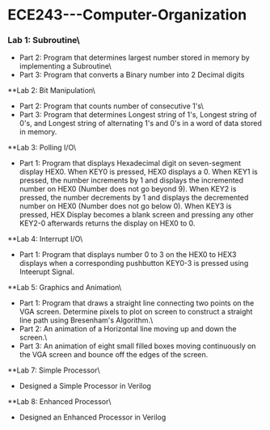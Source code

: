 # ECE243---Computer-Organization

### Lab 1: Subroutine\
 - Part 2: Program that determines largest number stored in memory by implementing a Subroutine\
 - Part 3: Program that converts a Binary number into 2 Decimal digits

**Lab 2: Bit Manipulation\
- Part 2: Program that counts number of consecutive 1's\
- Part 3: Program that determines Longest string of 1's, Longest string of 0's, and Longest string of alternating 1's and 0's in a word of data stored in memory.

**Lab 3: Polling I/O\
- Part 1: Program that displays Hexadecimal digit on seven-segment display HEX0. When KEY0 is pressed, HEX0 displays a 0. When KEY1 is pressed, the number increments by 1 and displays the incremented number on HEX0 (Number does not go beyond 9). When KEY2 is pressed, the number decrements by 1 and displays the decremented number on HEX0 (Number does not go below 0). When KEY3 is pressed, HEX Display becomes a blank screen and pressing any other KEY2-0 afterwards returns the display on HEX0 to 0.

**Lab 4: Interrupt I/O\
- Part 1: Program that displays number 0 to 3 on the HEX0 to HEX3 displays when a corresponding pushbutton KEY0-3 is pressed using Inteerupt Signal.

**Lab 5: Graphics and Animation\
- Part 1: Program that draws a straight line connecting two points on the VGA screen. Determine pixels to plot on screen to construct a straight line path using Bresenham's Algorithm.\
- Part 2: An animation of a Horizontal line moving up and down the screen.\
- Part 3: An animation of eight small filled boxes moving continuously on the VGA screen and bounce off the edges of the screen.

**Lab 7: Simple Processor\
- Designed a Simple Processor in Verilog

**Lab 8: Enhanced Processor\
- Designed an Enhanced Processor in Verilog
